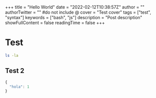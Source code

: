 +++
title = "Hello World"
date = "2022-02-12T10:38:57Z"
author = ""
authorTwitter = "" #do not include @
cover = "Test cover"
tags = ["test", "syntax"]
keywords = ["bash", "js"]
description = "Post description"
showFullContent = false
readingTime = false
+++
# Test

```bash
ls -la
```

## Test 2

```js
{
  "hola": 1
}
```
